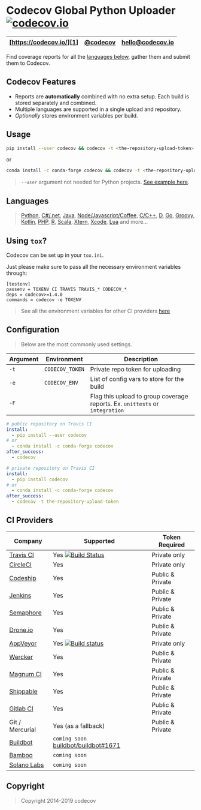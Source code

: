 Codecov Global Python Uploader [![codecov.io](https://codecov.io/github/codecov/codecov-python/coverage.svg?branch=master)](https://codecov.io/github/codecov/codecov-python)
=======
| [https://codecov.io/][1] | [@codecov][2] | [hello@codecov.io][3] |
| ------------------------ | ------------- | --------------------- |

Find coverage reports for all the [languages below](#languages), gather them and submit them to Codecov.

## Codecov Features
- Reports are **automatically** combined with no extra setup. Each build is stored separately and combined.
- Multiple languages are supported in a single upload and repository.
- *Optionally* stores environment variables per build.


## Usage

```sh
pip install --user codecov && codecov -t <the-repository-upload-token>
```
or
```sh
conda install -c conda-forge codecov && codecov -t <the-repository-upload-token>
```
> `--user` argument not needed for Python projects. [See example here](https://github.com/codecov/example-python).

## Languages
> [Python](https://github.com/codecov/example-python), [C#/.net](https://github.com/codecov/example-csharp), [Java](https://github.com/codecov/example-java), [Node/Javascript/Coffee](https://github.com/codecov/example-node),
> [C/C++](https://github.com/codecov/example-c), [D](https://github.com/codecov/example-d), [Go](https://github.com/codecov/example-go), [Groovy](https://github.com/codecov/example-groovy), [Kotlin](https://github.com/codecov/example-kotlin),
> [PHP](https://github.com/codecov/example-php), [R](https://github.com/codecov/example-r), [Scala](https://github.com/codecov/example-scala), [Xtern](https://github.com/codecov/example-xtend), [Xcode](https://github.com/codecov/example-xcode), [Lua](https://github.com/codecov/example-lua) and more...

## Using `tox`?

Codecov can be set up in your `tox.ini`.

Just please make sure to pass all the necessary environment variables through:

```
[testenv]
passenv = TOXENV CI TRAVIS TRAVIS_* CODECOV_*
deps = codecov>=1.4.0
commands = codecov -e TOXENV
```
> See all the environment variables for other CI providers [here](https://github.com/codecov/codecov-python/blob/master/codecov/__init__.py#L254-L468)


## Configuration

> Below are the most commonly used settings.

| Argument |   Environment   |                                                                    Description                                                                     |
| -------- | --------------- | -------------------------------------------------------------------------------------------------------------------------------------------------- |
| `-t`     | `CODECOV_TOKEN` | Private repo token for uploading                                                                                                                   |
| `-e`     | `CODECOV_ENV`   | List of config vars to store for the build  |
| `-F`     |      | Flag this upload to group coverage reports. Ex. `unittests` or `integration`  |

```yaml
# public repository on Travis CI
install:
  - pip install --user codecov
# or
  - conda install -c conda-forge codecov
after_success:
  - codecov
```

```yaml
# private repository on Travis CI
install:
  - pip install codecov
# or
  - conda install -c conda-forge codecov
after_success:
  - codecov -t the-repository-upload-token
```


## CI Providers
|                       Company                       |                                                                                     Supported                                                                                      |  Token Required  |
| --------------------------------------------------- | ---------------------------------------------------------------------------------------------------------------------------------------------------------------------------------- | ---------------- |
| [Travis CI](https://travis-ci.org/)                 | Yes [![Build Status](https://secure.travis-ci.org/codecov/codecov-python.svg?branch=master)](https://travis-ci.org/codecov/codecov-python)                                         | Private only     |
| [CircleCI](https://circleci.com/)                   | Yes                                                                                                                                                                                | Private only     |
| [Codeship](https://codeship.com/)                   | Yes                                                                                                                                                                                | Public & Private |
| [Jenkins](https://jenkins-ci.org/)                  | Yes                                                                                                                                                                                | Public & Private |
| [Semaphore](https://semaphoreci.com/)               | Yes                                                                                                                                                                                | Public & Private |
| [Drone.io](https://drone.io/)                       | Yes                                                                                                                                                                                | Public & Private |
| [AppVeyor](https://www.appveyor.com/)               | Yes [![Build status](https://ci.appveyor.com/api/projects/status/sw18lsj7786bw806/branch/master?svg=true)](https://ci.appveyor.com/project/stevepeak/codecov-python/branch/master) | Private only     |
| [Wercker](http://wercker.com/)                      | Yes                                                                                                                                                                                | Public & Private |
| [Magnum CI](https://magnum-ci.com/)                 | Yes                                                                                                                                                                                | Public & Private |
| [Shippable](https://www.shippable.com/)             | Yes                                                                                                                                                                                | Public & Private |
| [Gitlab CI](https://about.gitlab.com/gitlab-ci/)    | Yes                                                                                                                                                                                | Public & Private |
| Git / Mercurial                                     | Yes (as a fallback)                                                                                                                                                                | Public & Private |
| [Buildbot](https://buildbot.net/)                   | `coming soon` [buildbot/buildbot#1671](https://github.com/buildbot/buildbot/pull/1671)                                                                                             |                  |
| [Bamboo](https://www.atlassian.com/software/bamboo) | `coming soon`                                                                                                                                                                      |                  |
| [Solano Labs](https://www.solanolabs.com/)          | `coming soon`                                                                                                                                                                      |                  |




[1]: https://codecov.io/
[2]: https://twitter.com/codecov
[3]: mailto:hello@codecov.io

## Copyright

> Copyright 2014-2019 codecov
